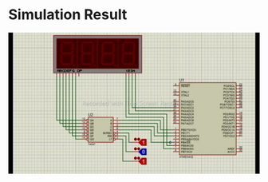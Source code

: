 # Simulation Result
![Alt Text](https://github.com/Ahmed-Mohammed-Hussanein/NTI_R7/blob/master/Examples/Seven%20Segment/With%20Decoder/Simulation.gif)
